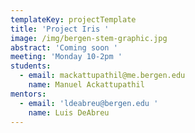 ```yaml
---
templateKey: projectTemplate
title: 'Project Iris '
image: /img/bergen-stem-graphic.jpg
abstract: 'Coming soon '
meeting: 'Monday 10-2pm '
students:
  - email: mackattupathil@me.bergen.edu
    name: Manuel Ackattupathil
mentors:
  - email: 'ldeabreu@bergen.edu '
    name: Luis DeAbreu
---
```


